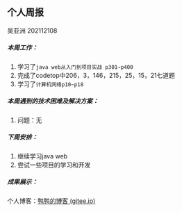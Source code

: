 ## 个人周报

吴亚洲 202112108

##### 本周工作：

1. 学习了`java web从入门到项目实战 p301~p400`
2. 完成了codetop中206，3，146，215，25，15，21七道题
3. 学习了`计算机网络p10~p18`

##### 本周遇到的技术困难及解决方案：

1. 问题：无


##### 下周安排：

1. 继续学习java web
2. 尝试一些项目的学习和开发

##### 成果展示：

个人博客：[鸭鸭的博客 (gitee.io)](http://y-ay-a.gitee.io/)